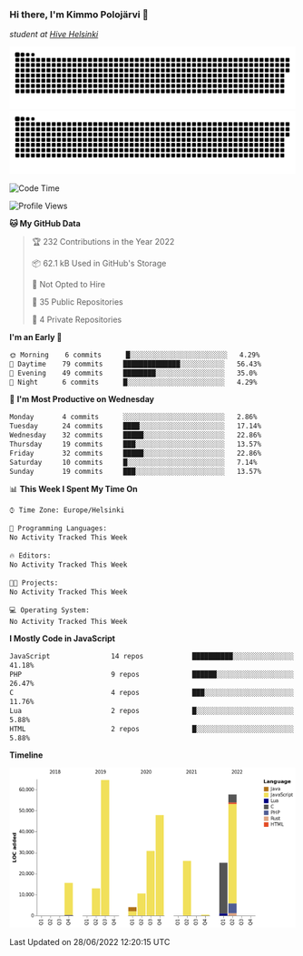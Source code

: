 ### Hi there, I'm Kimmo Polojärvi 👋

*student at [Hive Helsinki](https://www.hive.fi/en/)*


![GitHub Snake Light](https://github.com/N1GH7C4P/N1GH7C4P/blob/output/github-contribution-grid-snake.svg#gh-light-mode-only)
![GitHub Snake dark](https://github.com/N1GH7C4P/N1GH7C4P/blob/output/github-contribution-grid-snake-dark.svg#gh-dark-mode-only)

<!--START_SECTION:waka-->
![Code Time](http://img.shields.io/badge/Code%20Time-0%20secs-blue)

![Profile Views](http://img.shields.io/badge/Profile%20Views-224-blue)

**🐱 My GitHub Data** 

> 🏆 232 Contributions in the Year 2022
 > 
> 📦 62.1 kB Used in GitHub's Storage 
 > 
> 🚫 Not Opted to Hire
 > 
> 📜 35 Public Repositories 
 > 
> 🔑 4 Private Repositories  
 > 
**I'm an Early 🐤** 

```text
🌞 Morning    6 commits      █░░░░░░░░░░░░░░░░░░░░░░░░   4.29% 
🌆 Daytime    79 commits     ██████████████░░░░░░░░░░░   56.43% 
🌃 Evening    49 commits     ████████░░░░░░░░░░░░░░░░░   35.0% 
🌙 Night      6 commits      █░░░░░░░░░░░░░░░░░░░░░░░░   4.29%

```
📅 **I'm Most Productive on Wednesday** 

```text
Monday       4 commits      ░░░░░░░░░░░░░░░░░░░░░░░░░   2.86% 
Tuesday      24 commits     ████░░░░░░░░░░░░░░░░░░░░░   17.14% 
Wednesday    32 commits     █████░░░░░░░░░░░░░░░░░░░░   22.86% 
Thursday     19 commits     ███░░░░░░░░░░░░░░░░░░░░░░   13.57% 
Friday       32 commits     █████░░░░░░░░░░░░░░░░░░░░   22.86% 
Saturday     10 commits     █░░░░░░░░░░░░░░░░░░░░░░░░   7.14% 
Sunday       19 commits     ███░░░░░░░░░░░░░░░░░░░░░░   13.57%

```


📊 **This Week I Spent My Time On** 

```text
⌚︎ Time Zone: Europe/Helsinki

💬 Programming Languages: 
No Activity Tracked This Week

🔥 Editors: 
No Activity Tracked This Week

🐱‍💻 Projects: 
No Activity Tracked This Week

💻 Operating System: 
No Activity Tracked This Week

```

**I Mostly Code in JavaScript** 

```text
JavaScript               14 repos            ██████████░░░░░░░░░░░░░░░   41.18% 
PHP                      9 repos             ██████░░░░░░░░░░░░░░░░░░░   26.47% 
C                        4 repos             ███░░░░░░░░░░░░░░░░░░░░░░   11.76% 
Lua                      2 repos             █░░░░░░░░░░░░░░░░░░░░░░░░   5.88% 
HTML                     2 repos             █░░░░░░░░░░░░░░░░░░░░░░░░   5.88%

```


**Timeline**

![Chart not found](https://raw.githubusercontent.com/N1GH7C4P/N1GH7C4P/main/charts/bar_graph.png) 


 Last Updated on 28/06/2022 12:20:15 UTC
<!--END_SECTION:waka-->
